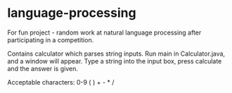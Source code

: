 # language-processing
For fun project - random work at natural language processing after participating in a competition.

Contains calculator which parses string inputs. Run main in Calculator.java, and a window will appear. Type a string into the input box, press calculate and the answer is given.

Acceptable characters: 0-9 ( ) + - * /

